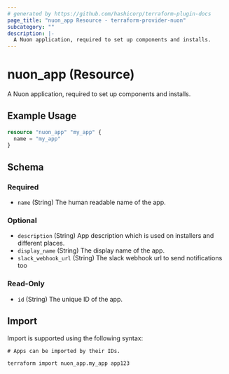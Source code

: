 ```yaml
---
# generated by https://github.com/hashicorp/terraform-plugin-docs
page_title: "nuon_app Resource - terraform-provider-nuon"
subcategory: ""
description: |-
  A Nuon application, required to set up components and installs.
---
```


# nuon_app (Resource)

A Nuon application, required to set up components and installs.

## Example Usage

```terraform
resource "nuon_app" "my_app" {
  name = "my_app"
}
```

<!-- schema generated by tfplugindocs -->
## Schema

### Required

- `name` (String) The human readable name of the app.

### Optional

- `description` (String) App description which is used on installers and different places.
- `display_name` (String) The display name of the app.
- `slack_webhook_url` (String) The slack webhook url to send notifications too

### Read-Only

- `id` (String) The unique ID of the app.

## Import

Import is supported using the following syntax:

```shell
# Apps can be imported by their IDs.

terraform import nuon_app.my_app app123
```
